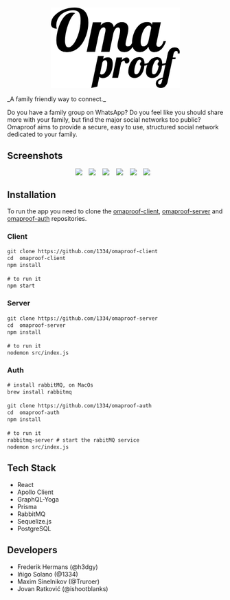 <p align="center">
<img src="./src/assets/logo-b-large.png" width="300px">
</p>
_A family friendly way to connect._

Do you have a family group on WhatsApp? Do you feel like you should share more with your family, but find the major social networks too public?
Omaproof aims to provide a secure, easy to use, structured social network dedicated to your family.

## Screenshots

<p align="center">
<img src="https://res.cloudinary.com/errstate/image/upload/v1544519942/screenshots/omaproof/home.png" width="300px"> &nbsp;&nbsp;
<img src="https://res.cloudinary.com/errstate/image/upload/v1544519938/screenshots/omaproof/register.png" width="300px"> &nbsp;&nbsp;
<img src="https://res.cloudinary.com/errstate/image/upload/v1544519941/screenshots/omaproof/feed.png" width="300px"> &nbsp;&nbsp;
<img src="https://res.cloudinary.com/errstate/image/upload/v1544519937/screenshots/omaproof/month.png" width="300px"> &nbsp;&nbsp;
<img src="https://res.cloudinary.com/errstate/image/upload/v1544519937/screenshots/omaproof/names.png" width="300px"> &nbsp;&nbsp;
<img src="https://res.cloudinary.com/errstate/image/upload/v1544519938/screenshots/omaproof/pics.png" width="300px"> &nbsp;&nbsp;
</p>

## Installation

To run the app you need to clone the [omaproof-client](https://github.com/1334/omaproof-client), [omaproof-server](https://github.com/1334/omaproof-server) and [omaproof-auth](https://github.com/1334/omaproof-auth) repositories.

### Client

```
git clone https://github.com/1334/omaproof-client
cd  omaproof-client
npm install

# to run it
npm start
```

### Server

```
git clone https://github.com/1334/omaproof-server
cd  omaproof-server
npm install

# to run it
nodemon src/index.js
```

### Auth

```
# install rabbitMQ, on MacOs
brew install rabbitmq

git clone https://github.com/1334/omaproof-auth
cd  omaproof-auth
npm install

# to run it
rabbitmq-server # start the rabitMQ service
nodemon src/index.js
```

## Tech Stack

- React
- Apollo Client
- GraphQL-Yoga
- Prisma
- RabbitMQ
- Sequelize.js
- PostgreSQL

## Developers

- Frederik Hermans (@h3dgy)
- Iñigo Solano (@1334)
- Maxim Sinelnikov (@Truroer)
- Jovan Ratković (@ishootblanks)
